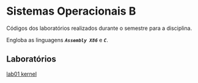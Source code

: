# Sistemas Operacionais B

Códigos dos laboratórios realizados durante o semestre para a disciplina.

Engloba as linguagens ***```Assembly X86```*** e ***```C```***.

## Laboratórios
[lab01 kernel](lab01)
